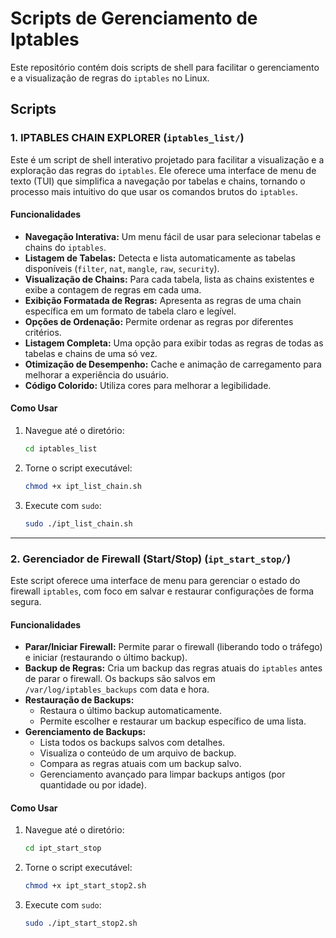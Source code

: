 # Scripts de Gerenciamento de Iptables

Este repositório contém dois scripts de shell para facilitar o gerenciamento e a visualização de regras do `iptables` no Linux.

## Scripts

### 1. IPTABLES CHAIN EXPLORER (`iptables_list/`)

Este é um script de shell interativo projetado para facilitar a visualização e a exploração das regras do `iptables`. Ele oferece uma interface de menu de texto (TUI) que simplifica a navegação por tabelas e chains, tornando o processo mais intuitivo do que usar os comandos brutos do `iptables`.

#### Funcionalidades

- **Navegação Interativa:** Um menu fácil de usar para selecionar tabelas e chains do `iptables`.
- **Listagem de Tabelas:** Detecta e lista automaticamente as tabelas disponíveis (`filter`, `nat`, `mangle`, `raw`, `security`).
- **Visualização de Chains:** Para cada tabela, lista as chains existentes e exibe a contagem de regras em cada uma.
- **Exibição Formatada de Regras:** Apresenta as regras de uma chain específica em um formato de tabela claro e legível.
- **Opções de Ordenação:** Permite ordenar as regras por diferentes critérios.
- **Listagem Completa:** Uma opção para exibir todas as regras de todas as tabelas e chains de uma só vez.
- **Otimização de Desempenho:** Cache e animação de carregamento para melhorar a experiência do usuário.
- **Código Colorido:** Utiliza cores para melhorar a legibilidade.

#### Como Usar

1.  Navegue até o diretório:
    ```bash
    cd iptables_list
    ```
2.  Torne o script executável:
    ```bash
    chmod +x ipt_list_chain.sh
    ```
3.  Execute com `sudo`:
    ```bash
    sudo ./ipt_list_chain.sh
    ```

---

### 2. Gerenciador de Firewall (Start/Stop) (`ipt_start_stop/`)

Este script oferece uma interface de menu para gerenciar o estado do firewall `iptables`, com foco em salvar e restaurar configurações de forma segura.

#### Funcionalidades

- **Parar/Iniciar Firewall:** Permite parar o firewall (liberando todo o tráfego) e iniciar (restaurando o último backup).
- **Backup de Regras:** Cria um backup das regras atuais do `iptables` antes de parar o firewall. Os backups são salvos em `/var/log/iptables_backups` com data e hora.
- **Restauração de Backups:**
    - Restaura o último backup automaticamente.
    - Permite escolher e restaurar um backup específico de uma lista.
- **Gerenciamento de Backups:**
    - Lista todos os backups salvos com detalhes.
    - Visualiza o conteúdo de um arquivo de backup.
    - Compara as regras atuais com um backup salvo.
    - Gerenciamento avançado para limpar backups antigos (por quantidade ou por idade).

#### Como Usar

1.  Navegue até o diretório:
    ```bash
    cd ipt_start_stop
    ```
2.  Torne o script executável:
    ```bash
    chmod +x ipt_start_stop2.sh
    ```
3.  Execute com `sudo`:
    ```bash
    sudo ./ipt_start_stop2.sh
    ```
